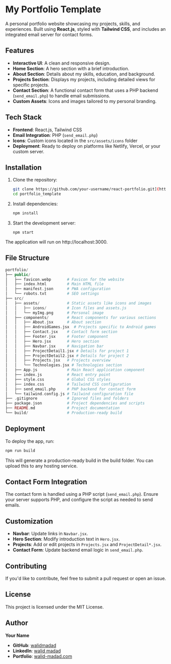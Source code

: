 # My Portfolio Template

A personal portfolio website showcasing my projects, skills, and experiences. Built using **React.js**, styled with **Tailwind CSS**, and includes an integrated email server for contact forms.

## Features
- **Interactive UI**: A clean and responsive design.
- **Home Section**: A hero section with a brief introduction.
- **About Section**: Details about my skills, education, and background.
- **Projects Section**: Displays my projects, including detailed views for specific projects.
- **Contact Section**: A functional contact form that uses a PHP backend (`send_email.php`) to handle email submissions.
- **Custom Assets**: Icons and images tailored to my personal branding.

## Tech Stack
- **Frontend**: React.js, Tailwind CSS
- **Email Integration**: PHP (`send_email.php`)
- **Icons**: Custom icons located in the `src/assets/icons` folder
- **Deployment**: Ready to deploy on platforms like Netlify, Vercel, or your custom server.

## Installation

1. Clone the repository:
   ```bash
   git clone https://github.com/your-username/react-portfolio.git](https://github.com/walidmadad/portfolio_template.git
   cd portfolio_template
   ```
2. Install dependencies:
   ```bash
   npm install
   ```
3. Start the development server:
   ```bsah
   npm start
   ```
  The application will run on http://localhost:3000.

## File Structure
   ```php
   portfolio/
├── public/
│   ├── favicon.webp       # Favicon for the website
│   ├── index.html         # Main HTML file
│   ├── manifest.json      # PWA configuration
│   └── robots.txt         # SEO settings
├── src/
│   ├── assets/            # Static assets like icons and images
│   │   ├── icons/         # Icon files and assets.js
│   │   └── myImg.png      # Personal image
│   ├── components/        # React components for various sections
│   │   ├── About.jsx      # About section
│   │   ├── AndroidGames.jsx  # Projects specific to Android games
│   │   ├── Contact.jsx    # Contact form section
│   │   ├── Footer.jsx     # Footer component
│   │   ├── Hero.jsx       # Hero section
│   │   ├── Navbar.jsx     # Navigation bar
│   │   ├── ProjectDetail1.jsx # Details for project 1
│   │   ├── ProjectDetail2.jsx # Details for project 2
│   │   ├── Projects.jsx   # Projects overview
│   │   └── Technologies.jsx # Technologies section
│   ├── App.js             # Main React application component
│   ├── index.js           # React entry point
│   ├── style.css          # Global CSS styles
│   ├── index.css          # Tailwind CSS configuration
│   ├── send_email.php     # PHP backend for contact form
│   └── tailwind.config.js # Tailwind configuration file
├── .gitignore             # Ignored files and folders
├── package.json           # Project dependencies and scripts
├── README.md              # Project documentation
└── build/                 # Production-ready build
   ```

## Deployment
To deploy the app, run:
   ```bash
   npm run build
   ```
This will generate a production-ready build in the build folder. You can upload this to any hosting service.

## Contact Form Integration
The contact form is handled using a PHP script (`send_email.php`). Ensure your server supports PHP, and configure the script as needed to send emails.

## Customization
- **Navbar**: Update links in `Navbar.jsx`.
- **Hero Section**: Modify introduction text in `Hero.jsx`.
- **Projects**: Add or edit projects in `Projects.jsx` and `ProjectDetail*.jsx`.
- **Contact Form**: Update backend email logic in `send_email.php`.

## Contributing
If you'd like to contribute, feel free to submit a pull request or open an issue.

## License
This project is licensed under the MIT License.

## Author
**Your Name**

- **GitHub**: [walidmadad](https://github.com/walidmadad)
- **LinkedIn**: [walid madad](https://www.linkedin.com/in/walid-madad-610828200/)
- **Portfolio**: [walid-madad.com](https://walid-madad.com/)
